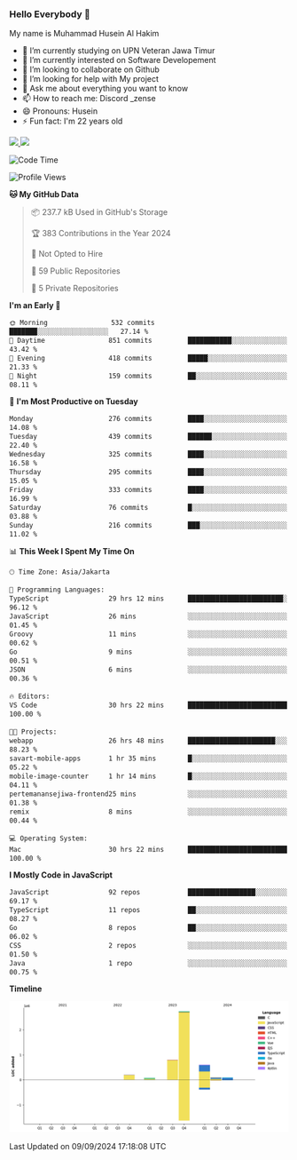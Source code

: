 ### Hello Everybody 👋

My name is Muhammad Husein Al Hakim

- 🔭 I’m currently studying on UPN Veteran Jawa Timur
- 🌱 I’m currently interested on Software Developement
- 👯 I’m looking to collaborate on Github
- 🤔 I’m looking for help with My project
- 💬 Ask me about everything you want to know
- 📫 How to reach me: Discord _zense
- 😄 Pronouns: Husein
- ⚡ Fun fact: I'm 22 years old

<p align="left">
<a href="https://github.com/huseinhq">
  <img height="180em" src="https://github-readme-stats-eight-theta.vercel.app/api?username=huseinhq&show_icons=true&theme=algolia&include_all_commits=true&count_private=true"/>
  <img height="180em" src="https://github-readme-stats-eight-theta.vercel.app/api/top-langs/?username=huseinhq&layout=compact&langs_count=8&theme=algolia"/>
</a>
</p>

<!--START_SECTION:waka-->
![Code Time](http://img.shields.io/badge/Code%20Time-1%2C390%20hrs%2034%20mins-blue)

![Profile Views](http://img.shields.io/badge/Profile%20Views-0-blue)

**🐱 My GitHub Data** 

> 📦 237.7 kB Used in GitHub's Storage 
 > 
> 🏆 383 Contributions in the Year 2024
 > 
> 🚫 Not Opted to Hire
 > 
> 📜 59 Public Repositories 
 > 
> 🔑 5 Private Repositories 
 > 
**I'm an Early 🐤** 

```text
🌞 Morning                532 commits         ███████░░░░░░░░░░░░░░░░░░   27.14 % 
🌆 Daytime                851 commits         ███████████░░░░░░░░░░░░░░   43.42 % 
🌃 Evening                418 commits         █████░░░░░░░░░░░░░░░░░░░░   21.33 % 
🌙 Night                  159 commits         ██░░░░░░░░░░░░░░░░░░░░░░░   08.11 % 
```
📅 **I'm Most Productive on Tuesday** 

```text
Monday                   276 commits         ████░░░░░░░░░░░░░░░░░░░░░   14.08 % 
Tuesday                  439 commits         ██████░░░░░░░░░░░░░░░░░░░   22.40 % 
Wednesday                325 commits         ████░░░░░░░░░░░░░░░░░░░░░   16.58 % 
Thursday                 295 commits         ████░░░░░░░░░░░░░░░░░░░░░   15.05 % 
Friday                   333 commits         ████░░░░░░░░░░░░░░░░░░░░░   16.99 % 
Saturday                 76 commits          █░░░░░░░░░░░░░░░░░░░░░░░░   03.88 % 
Sunday                   216 commits         ███░░░░░░░░░░░░░░░░░░░░░░   11.02 % 
```


📊 **This Week I Spent My Time On** 

```text
🕑︎ Time Zone: Asia/Jakarta

💬 Programming Languages: 
TypeScript               29 hrs 12 mins      ████████████████████████░   96.12 % 
JavaScript               26 mins             ░░░░░░░░░░░░░░░░░░░░░░░░░   01.45 % 
Groovy                   11 mins             ░░░░░░░░░░░░░░░░░░░░░░░░░   00.62 % 
Go                       9 mins              ░░░░░░░░░░░░░░░░░░░░░░░░░   00.51 % 
JSON                     6 mins              ░░░░░░░░░░░░░░░░░░░░░░░░░   00.36 % 

🔥 Editors: 
VS Code                  30 hrs 22 mins      █████████████████████████   100.00 % 

🐱‍💻 Projects: 
webapp                   26 hrs 48 mins      ██████████████████████░░░   88.23 % 
savart-mobile-apps       1 hr 35 mins        █░░░░░░░░░░░░░░░░░░░░░░░░   05.22 % 
mobile-image-counter     1 hr 14 mins        █░░░░░░░░░░░░░░░░░░░░░░░░   04.11 % 
pertemanansejiwa-frontend25 mins             ░░░░░░░░░░░░░░░░░░░░░░░░░   01.38 % 
remix                    8 mins              ░░░░░░░░░░░░░░░░░░░░░░░░░   00.44 % 

💻 Operating System: 
Mac                      30 hrs 22 mins      █████████████████████████   100.00 % 
```

**I Mostly Code in JavaScript** 

```text
JavaScript               92 repos            █████████████████░░░░░░░░   69.17 % 
TypeScript               11 repos            ██░░░░░░░░░░░░░░░░░░░░░░░   08.27 % 
Go                       8 repos             ██░░░░░░░░░░░░░░░░░░░░░░░   06.02 % 
CSS                      2 repos             ░░░░░░░░░░░░░░░░░░░░░░░░░   01.50 % 
Java                     1 repo              ░░░░░░░░░░░░░░░░░░░░░░░░░   00.75 % 
```



**Timeline**

![Lines of Code chart](https://raw.githubusercontent.com/HuseinHQ/HuseinHQ/main/assets/bar_graph.png)


 Last Updated on 09/09/2024 17:18:08 UTC
<!--END_SECTION:waka-->
